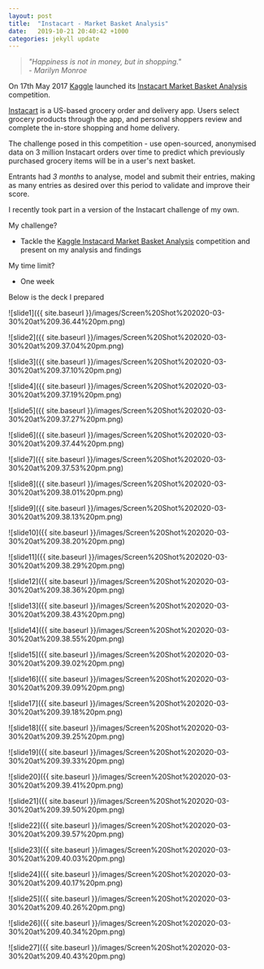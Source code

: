 ```yaml
---
layout: post
title:  "Instacart - Market Basket Analysis"
date:   2019-10-21 20:40:42 +1000
categories: jekyll update
---
```

>_"Happiness is not in money, but in shopping."_   
>_- Marilyn Monroe_  

On 17th May 2017 [Kaggle](https://www.kaggle.com/) launched its [Instacart Market Basket Analysis](https://www.kaggle.com/c/instacart-market-basket-analysis) competition.   
  
[Instacart](https://www.instacart.com/) is a US-based grocery order and delivery app. Users select grocery products through the app, and personal shoppers review and complete the in-store shopping and home delivery.  
  
The challenge posed in this competition - use open-sourced, anonymised data on 3 million Instacart orders over time to predict which previously purchased grocery items will be in a user's next basket.  
  
Entrants had *3 months* to analyse, model and submit their entries, making as many entries as desired over this period to validate and improve their score.  
  
I recently took part in a version of the Instacart challenge of my own.  
  
My challenge?   
- Tackle the [Kaggle Instacard Market Basket Analysis](https://www.kaggle.com/c/instacart-market-basket-analysis) competition and present on my analysis and findings  
  
My time limit?  
- One week  
  
Below is the deck I prepared




  
![slide1]({{ site.baseurl }}/images/Screen%20Shot%202020-03-30%20at%209.36.44%20pm.png)  
  
  
![slide2]({{ site.baseurl }}/images/Screen%20Shot%202020-03-30%20at%209.37.04%20pm.png)  
  

![slide3]({{ site.baseurl }}/images/Screen%20Shot%202020-03-30%20at%209.37.10%20pm.png)  
  
  
![slide4]({{ site.baseurl }}/images/Screen%20Shot%202020-03-30%20at%209.37.19%20pm.png)  
  
  
![slide5]({{ site.baseurl }}/images/Screen%20Shot%202020-03-30%20at%209.37.27%20pm.png)  
  
 
![slide6]({{ site.baseurl }}/images/Screen%20Shot%202020-03-30%20at%209.37.44%20pm.png)  
  
  
![slide7]({{ site.baseurl }}/images/Screen%20Shot%202020-03-30%20at%209.37.53%20pm.png)  
  
  
![slide8]({{ site.baseurl }}/images/Screen%20Shot%202020-03-30%20at%209.38.01%20pm.png)  
  
  
![slide9]({{ site.baseurl }}/images/Screen%20Shot%202020-03-30%20at%209.38.13%20pm.png)  
  
  
![slide10]({{ site.baseurl }}/images/Screen%20Shot%202020-03-30%20at%209.38.20%20pm.png)  
  
  
![slide11]({{ site.baseurl }}/images/Screen%20Shot%202020-03-30%20at%209.38.29%20pm.png)  
  
  
![slide12]({{ site.baseurl }}/images/Screen%20Shot%202020-03-30%20at%209.38.36%20pm.png)  
  
  
![slide13]({{ site.baseurl }}/images/Screen%20Shot%202020-03-30%20at%209.38.43%20pm.png)  
  
  
![slide14]({{ site.baseurl }}/images/Screen%20Shot%202020-03-30%20at%209.38.55%20pm.png)  
  
  
![slide15]({{ site.baseurl }}/images/Screen%20Shot%202020-03-30%20at%209.39.02%20pm.png)  
  
  
![slide16]({{ site.baseurl }}/images/Screen%20Shot%202020-03-30%20at%209.39.09%20pm.png)  
  
  
![slide17]({{ site.baseurl }}/images/Screen%20Shot%202020-03-30%20at%209.39.18%20pm.png)  
  
  
![slide18]({{ site.baseurl }}/images/Screen%20Shot%202020-03-30%20at%209.39.25%20pm.png)  
  
  
![slide19]({{ site.baseurl }}/images/Screen%20Shot%202020-03-30%20at%209.39.33%20pm.png)  
  
  
![slide20]({{ site.baseurl }}/images/Screen%20Shot%202020-03-30%20at%209.39.41%20pm.png)  
  
  
![slide21]({{ site.baseurl }}/images/Screen%20Shot%202020-03-30%20at%209.39.50%20pm.png)  
 
  
![slide22]({{ site.baseurl }}/images/Screen%20Shot%202020-03-30%20at%209.39.57%20pm.png)  
 
  
![slide23]({{ site.baseurl }}/images/Screen%20Shot%202020-03-30%20at%209.40.03%20pm.png)  
 
  
![slide24]({{ site.baseurl }}/images/Screen%20Shot%202020-03-30%20at%209.40.17%20pm.png)  
 
  
![slide25]({{ site.baseurl }}/images/Screen%20Shot%202020-03-30%20at%209.40.26%20pm.png)  
 
  
![slide26]({{ site.baseurl }}/images/Screen%20Shot%202020-03-30%20at%209.40.34%20pm.png)  
 
  
![slide27]({{ site.baseurl }}/images/Screen%20Shot%202020-03-30%20at%209.40.43%20pm.png)  


